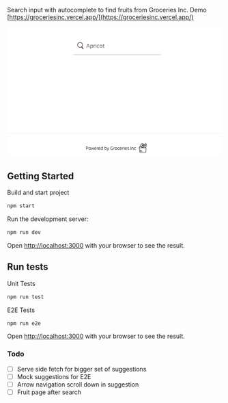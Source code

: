 Search input with autocomplete to find fruits from Groceries Inc. Demo [https://groceriesinc.vercel.app/](https://groceriesinc.vercel.app/)

![Example CLI running](/XQgScitGpI.gif)

  
## Getting Started

Build and start project

```bash
npm start
```

Run the development server:

```bash
npm run dev
```

Open [http://localhost:3000](http://localhost:3000) with your browser to see the result.

## Run tests

Unit Tests

```bash
npm run test
```

E2E Tests

```bash
npm run e2e
```

Open [http://localhost:3000](http://localhost:3000) with your browser to see the result.

### Todo

- [ ] Serve side fetch for bigger set of suggestions
- [ ] Mock suggestions for E2E
- [ ] Arrow navigation scroll down in suggestion
- [ ] Fruit page after search
